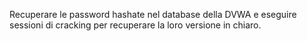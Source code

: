 Recuperare le password hashate nel database della DVWA e eseguire sessioni di cracking per recuperare la loro versione in chiaro.
